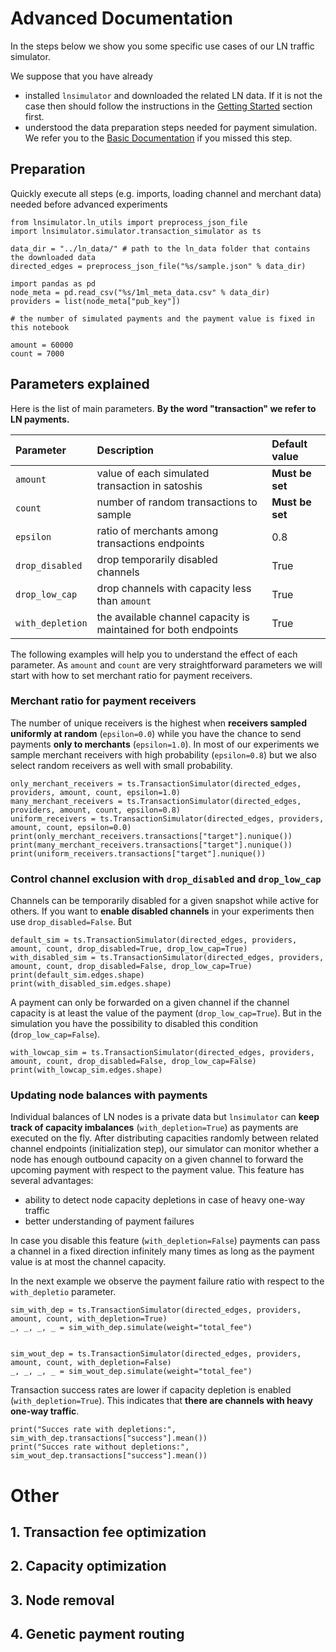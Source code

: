 # Advanced Documentation

In the steps below we show you some specific use cases of our LN traffic simulator.

We suppose that you have already 

- installed `lnsimulator` and downloaded the related LN data. If it is not the case then should follow the instructions in the [Getting Started](getting_started) section first.
- understood the data preparation steps needed for payment simulation. We refer you to the [Basic Documentation](simulator_docs) if you missed this step.

## Preparation

Quickly execute all steps (e.g. imports, loading channel and merchant data) needed before advanced experiments 

```
from lnsimulator.ln_utils import preprocess_json_file
import lnsimulator.simulator.transaction_simulator as ts

data_dir = "../ln_data/" # path to the ln_data folder that contains the downloaded data
directed_edges = preprocess_json_file("%s/sample.json" % data_dir)

import pandas as pd
node_meta = pd.read_csv("%s/1ml_meta_data.csv" % data_dir)
providers = list(node_meta["pub_key"])

# the number of simulated payments and the payment value is fixed in this notebook

amount = 60000
count = 7000
```

## Parameters explained

Here is the list of main parameters. **By the word "transaction" we refer to LN payments.**

| Parameter | Description | Default value |
|     :---      |   :---   | :---
| `amount` |  value of each simulated transaction in satoshis  | **Must be set** |
| `count`  | number of random transactions to sample  | **Must be set** |
| `epsilon` |  ratio of merchants among transactions endpoints  | 0.8 |
| `drop_disabled` | drop temporarily disabled channels | True |
| `drop_low_cap` | drop channels with capacity less than `amount` | True |
| `with_depletion` | the available channel capacity is maintained for both endpoints | True |

The following examples will help you to understand the effect of each parameter. As `amount` and `count` are very straightforward parameters we will start with how to set merchant ratio for payment receivers.

### Merchant ratio for payment receivers

The number of unique receivers is the highest when **receivers sampled uniformly at random** (`epsilon=0.0`) while you have the chance to send payments **only to merchants** (`epsilon=1.0`). In most of our experiments we sample merchant receivers with high probability (`epsilon=0.8`) but we also select random receivers as well with small probability.

```
only_merchant_receivers = ts.TransactionSimulator(directed_edges, providers, amount, count, epsilon=1.0)
many_merchant_receivers = ts.TransactionSimulator(directed_edges, providers, amount, count, epsilon=0.8)
uniform_receivers = ts.TransactionSimulator(directed_edges, providers, amount, count, epsilon=0.0)
print(only_merchant_receivers.transactions["target"].nunique())
print(many_merchant_receivers.transactions["target"].nunique())
print(uniform_receivers.transactions["target"].nunique())
```

### Control channel exclusion with `drop_disabled` and `drop_low_cap`

Channels can be temporarily disabled for a given snapshot while active for others. If you want to **enable disabled channels** in your experiments then use `drop_disabled=False`. But 

```
default_sim = ts.TransactionSimulator(directed_edges, providers, amount, count, drop_disabled=True, drop_low_cap=True)
with_disabled_sim = ts.TransactionSimulator(directed_edges, providers, amount, count, drop_disabled=False, drop_low_cap=True)
print(default_sim.edges.shape)
print(with_disabled_sim.edges.shape)
```

A payment can only be forwarded on a given channel if the channel capacity is at least the value of the payment (`drop_low_cap=True`). But in the simulation you have the possibility to disabled this condition (`drop_low_cap=False`).

```
with_lowcap_sim = ts.TransactionSimulator(directed_edges, providers, amount, count, drop_disabled=False, drop_low_cap=False)
print(with_lowcap_sim.edges.shape)
```

### Updating node balances with payments

Individual balances of LN nodes is a private data but `lnsimulator` can **keep track of capacity imbalances** (`with_depletion=True`) as payments are executed on the fly. After distributing capacities randomly between related channel endpoints (initialization step), our simulator can monitor whether a node has enough outbound capacity on a given channel to forward the upcoming payment with respect to the payment value. This feature has several advantages:

- ability to detect node capacity depletions in case of heavy one-way traffic
- better understanding of payment failures

In case you disable this feature (`with_depletion=False`) payments can pass a channel in a fixed direction infinitely many times as long as the payment value is at most the channel capacity.

In the next example we observe the payment failure ratio with respect to the `with_depletio` parameter.

```
sim_with_dep = ts.TransactionSimulator(directed_edges, providers, amount, count, with_depletion=True)
_, _, _, _ = sim_with_dep.simulate(weight="total_fee")


sim_wout_dep = ts.TransactionSimulator(directed_edges, providers, amount, count, with_depletion=False)
_, _, _, _ = sim_wout_dep.simulate(weight="total_fee")
```

Transaction success rates are lower if capacity depletion is enabled (`with_depletion=True`). This indicates that **there are channels with heavy one-way traffic**.

```
print("Succes rate with depletions:", sim_with_dep.transactions["success"].mean())
print("Succes rate without depletions:", sim_wout_dep.transactions["success"].mean())
```

# Other

## 1. Transaction fee optimization

## 2. Capacity optimization

## 3. Node removal

## 4. Genetic payment routing



